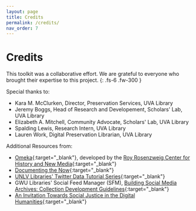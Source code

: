 ```yaml
---
layout: page
title: Credits
permalink: /credits/
nav_order: 7
---
```


# Credits

This toolkit was a collaborative effort. We are grateful to everyone who brought their expertise to this project.
{: .fs-6 .fw-300 }

Special thanks to:

- Kara M. McClurken, Director, Preservation Services, UVA Library
- Jeremy Boggs, Head of Research and Developement, Scholars' Lab, UVA Library
- Elizabeth A. Mitchell, Community Advocate, Scholars' Lab, UVA Library
- Spalding Lewis, Research Intern, UVA Library
- Lauren Work, Digital Preservation Librarian, UVA Library

Additional Resources from:

- [Omeka](omeka.org){:target="_blank"}, developed by the [Roy Rosenzweig Center for History and New Media](https://rrchnm.org/){:target="_blank"}
- [Documenting the Now](https://www.docnow.io/){:target="_blank"}
- [UNLV Libraries' Twitter Data Tutorial Series](https://www.library.unlv.edu/whats_new_in_special_collections/2019/04/new-digital-collections-1-october-twitter-data-tutorial){:target="_blank"}
- GWU Libraries' Social Feed Manager (SFM), [Building Social Media Archives: Collection Development Guidelines](https://gwu-libraries.github.io/sfm-ui/resources/guidelines){:target="_blank"}
- [An Invitation Towards Social Justice in the Digital Humanities](http://criticaldh.roopikarisam.com/){:target="_blank"}